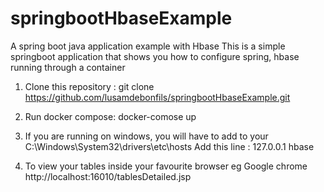 # springbootHbaseExample
A spring boot java application example with Hbase
This is a simple springboot application that shows you how to configure spring, hbase running through a container

1. Clone this repository : git clone https://github.com/lusamdebonfils/springbootHbaseExample.git
2. Run docker compose: docker-comose up
3. If you are running on windows, you will have to add to your C:\Windows\System32\drivers\etc\hosts 
    Add this line : 127.0.0.1 hbase

4. To view your tables inside your favourite browser eg Google chrome http://localhost:16010/tablesDetailed.jsp 
   
   



   
   



